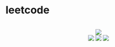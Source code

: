 # leetcode

<div align="center">
<br/>
<img src="https://img.shields.io/badge/Solved-559/3141%20=%2017%25-blue.svg?style=flat-square" />
<br/>
<img src="https://img.shields.io/badge/Easy-236/791-5CB85D.svg?style=flat-square" />
<img src="https://img.shields.io/badge/Medium-248/1650-F0AE4E.svg?style=flat-square" />
<img src="https://img.shields.io/badge/Hard-75/700-D95450.svg?style=flat-square" />
</div>